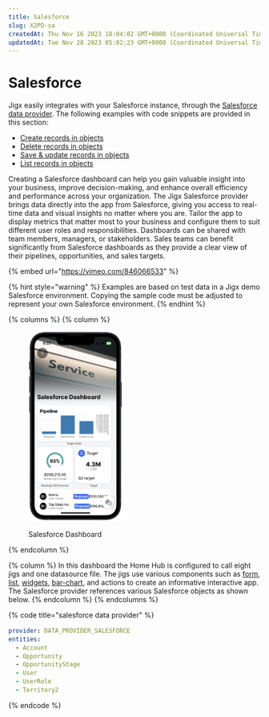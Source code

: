 ```yaml
---
title: Salesforce
slug: X2PD-sa
createdAt: Thu Nov 16 2023 18:04:02 GMT+0000 (Coordinated Universal Time)
updatedAt: Tue Nov 28 2023 05:02:23 GMT+0000 (Coordinated Universal Time)
---
```


# Salesforce

Jigx easily integrates with your Salesforce instance, through the [Salesforce data provider](https://docs.jigx.com/salesforce). The following examples with code snippets are provided in this section:

* [Create records in objects](<Salesforce/Create records in objects.md>)
* [Delete records in objects](<Salesforce/Delete records in objects.md>)
* [Save & update records in objects](<Salesforce/Save _ update records in objects.md>)
* [List records in objects](<Salesforce/List records in objects.md>)

Creating a Salesforce dashboard can help you gain valuable insight into your business, improve decision-making, and enhance overall efficiency and performance across your organization. The Jigx Salesforce provider brings data directly into the app from Salesforce, giving you access to real-time data and visual insights no matter where you are. Tailor the app to display metrics that matter most to your business and configure them to suit different user roles and responsibilities. Dashboards can be shared with team members, managers, or stakeholders. Sales teams can benefit significantly from Salesforce dashboards as they provide a clear view of their pipelines, opportunities, and sales targets.

{% embed url="https://vimeo.com/846066533" %}

{% hint style="warning" %}
Examples are based on test data in a Jigx demo Salesforce environment. Copying the sample code must be adjusted to represent your own Salesforce environment.
{% endhint %}

{% columns %}
{% column %}
<figure><img src="../../.gitbook/assets/SalesFDashboard.PNG" alt="Salesforce Dashboard" width="188"><figcaption><p>Salesforce Dashboard</p></figcaption></figure>
{% endcolumn %}

{% column %}
In this dashboard the Home Hub is configured to call eight jigs and one datasource file. The jigs use various components such as [form](../Components/form.md), [list](../Components/list.md), [widgets](https://docs.jigx.com/widgets), [bar-chart](../Components/charts/bar-chart.md), and actions to create an informative interactive app. The Salesforce provider references various Salesforce objects as shown below.
{% endcolumn %}
{% endcolumns %}

{% code title="salesforce data provider" %}
```yaml
provider: DATA_PROVIDER_SALESFORCE
entities:
  - Account
  - Opportunity
  - OpportunityStage
  - User
  - UserRole
  - Territory2
```
{% endcode %}
